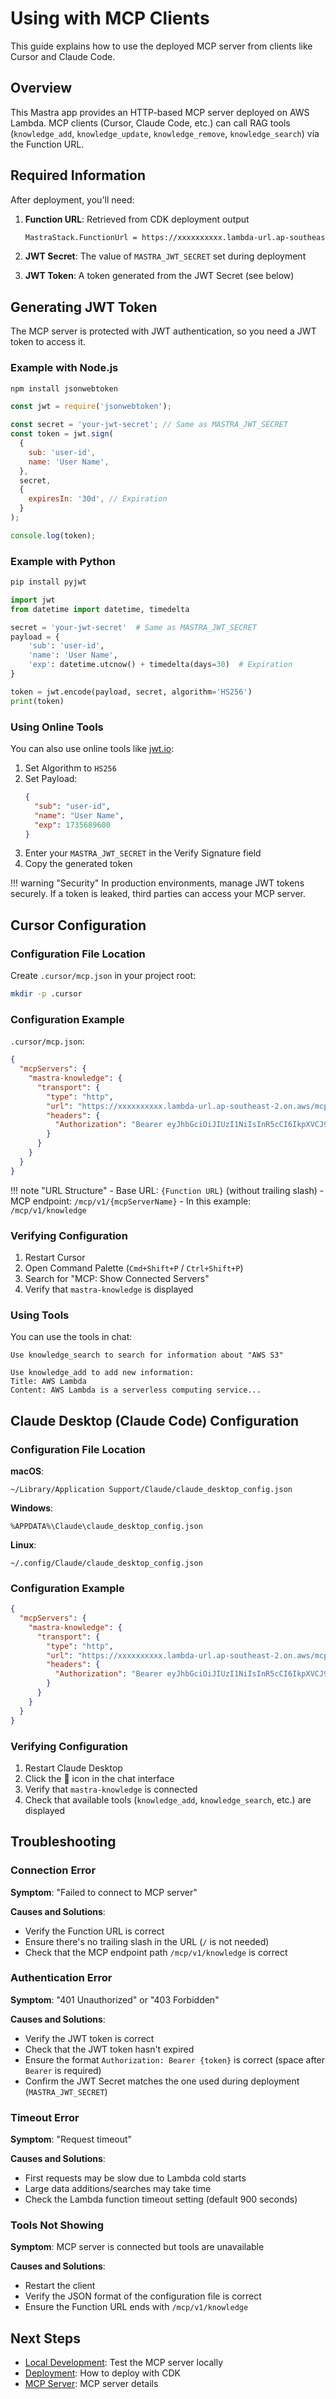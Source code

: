# Using with MCP Clients

This guide explains how to use the deployed MCP server from clients like Cursor and Claude Code.

## Overview

This Mastra app provides an HTTP-based MCP server deployed on AWS Lambda. MCP clients (Cursor, Claude Code, etc.) can call RAG tools (`knowledge_add`, `knowledge_update`, `knowledge_remove`, `knowledge_search`) via the Function URL.

## Required Information

After deployment, you'll need:

1. **Function URL**: Retrieved from CDK deployment output
   ```bash
   MastraStack.FunctionUrl = https://xxxxxxxxxx.lambda-url.ap-southeast-2.on.aws/
   ```

2. **JWT Secret**: The value of `MASTRA_JWT_SECRET` set during deployment

3. **JWT Token**: A token generated from the JWT Secret (see below)

## Generating JWT Token

The MCP server is protected with JWT authentication, so you need a JWT token to access it.

### Example with Node.js

```bash
npm install jsonwebtoken
```

```javascript
const jwt = require('jsonwebtoken');

const secret = 'your-jwt-secret'; // Same as MASTRA_JWT_SECRET
const token = jwt.sign(
  {
    sub: 'user-id',
    name: 'User Name',
  },
  secret,
  {
    expiresIn: '30d', // Expiration
  }
);

console.log(token);
```

### Example with Python

```bash
pip install pyjwt
```

```python
import jwt
from datetime import datetime, timedelta

secret = 'your-jwt-secret'  # Same as MASTRA_JWT_SECRET
payload = {
    'sub': 'user-id',
    'name': 'User Name',
    'exp': datetime.utcnow() + timedelta(days=30)  # Expiration
}

token = jwt.encode(payload, secret, algorithm='HS256')
print(token)
```

### Using Online Tools

You can also use online tools like [jwt.io](https://jwt.io/):

1. Set Algorithm to `HS256`
2. Set Payload:
   ```json
   {
     "sub": "user-id",
     "name": "User Name",
     "exp": 1735689600
   }
   ```
3. Enter your `MASTRA_JWT_SECRET` in the Verify Signature field
4. Copy the generated token

!!! warning "Security"
    In production environments, manage JWT tokens securely. If a token is leaked, third parties can access your MCP server.

## Cursor Configuration

### Configuration File Location

Create `.cursor/mcp.json` in your project root:

```bash
mkdir -p .cursor
```

### Configuration Example

`.cursor/mcp.json`:

```json
{
  "mcpServers": {
    "mastra-knowledge": {
      "transport": {
        "type": "http",
        "url": "https://xxxxxxxxxx.lambda-url.ap-southeast-2.on.aws/mcp/v1/knowledge",
        "headers": {
          "Authorization": "Bearer eyJhbGciOiJIUzI1NiIsInR5cCI6IkpXVCJ9..."
        }
      }
    }
  }
}
```

!!! note "URL Structure"
    - Base URL: `{Function URL}` (without trailing slash)
    - MCP endpoint: `/mcp/v1/{mcpServerName}`
    - In this example: `/mcp/v1/knowledge`

### Verifying Configuration

1. Restart Cursor
2. Open Command Palette (`Cmd+Shift+P` / `Ctrl+Shift+P`)
3. Search for "MCP: Show Connected Servers"
4. Verify that `mastra-knowledge` is displayed

### Using Tools

You can use the tools in chat:

```
Use knowledge_search to search for information about "AWS S3"
```

```
Use knowledge_add to add new information:
Title: AWS Lambda
Content: AWS Lambda is a serverless computing service...
```

## Claude Desktop (Claude Code) Configuration

### Configuration File Location

**macOS**:
```
~/Library/Application Support/Claude/claude_desktop_config.json
```

**Windows**:
```
%APPDATA%\Claude\claude_desktop_config.json
```

**Linux**:
```
~/.config/Claude/claude_desktop_config.json
```

### Configuration Example

```json
{
  "mcpServers": {
    "mastra-knowledge": {
      "transport": {
        "type": "http",
        "url": "https://xxxxxxxxxx.lambda-url.ap-southeast-2.on.aws/mcp/v1/knowledge",
        "headers": {
          "Authorization": "Bearer eyJhbGciOiJIUzI1NiIsInR5cCI6IkpXVCJ9..."
        }
      }
    }
  }
}
```

### Verifying Configuration

1. Restart Claude Desktop
2. Click the 🔌 icon in the chat interface
3. Verify that `mastra-knowledge` is connected
4. Check that available tools (`knowledge_add`, `knowledge_search`, etc.) are displayed

## Troubleshooting

### Connection Error

**Symptom**: "Failed to connect to MCP server"

**Causes and Solutions**:

- Verify the Function URL is correct
- Ensure there's no trailing slash in the URL (`/` is not needed)
- Check that the MCP endpoint path `/mcp/v1/knowledge` is correct

### Authentication Error

**Symptom**: "401 Unauthorized" or "403 Forbidden"

**Causes and Solutions**:

- Verify the JWT token is correct
- Check that the JWT token hasn't expired
- Ensure the format `Authorization: Bearer {token}` is correct (space after `Bearer` is required)
- Confirm the JWT Secret matches the one used during deployment (`MASTRA_JWT_SECRET`)

### Timeout Error

**Symptom**: "Request timeout"

**Causes and Solutions**:

- First requests may be slow due to Lambda cold starts
- Large data additions/searches may take time
- Check the Lambda function timeout setting (default 900 seconds)

### Tools Not Showing

**Symptom**: MCP server is connected but tools are unavailable

**Causes and Solutions**:

- Restart the client
- Verify the JSON format of the configuration file is correct
- Ensure the Function URL ends with `/mcp/v1/knowledge`

## Next Steps

- [Local Development](../development/local.md): Test the MCP server locally
- [Deployment](../deployment/cdk.md): How to deploy with CDK
- [MCP Server](../development/mcp-server.md): MCP server details

